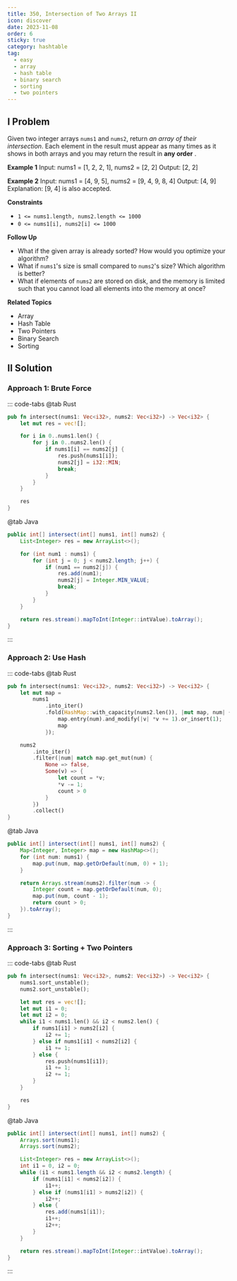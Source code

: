 ```yaml
---
title: 350, Intersection of Two Arrays II
icon: discover
date: 2023-11-08
order: 6
sticky: true
category: hashtable
tag: 
  - easy
  - array
  - hash table
  - binary search
  - sorting
  - two pointers
---
```


## I Problem
Given two integer arrays `nums1` and `nums2`, return *an array of their intersection*. Each element in the result must appear as many times as it shows in both arrays and you may return the result in **any order**   .

**Example 1**
Input: nums1 = [1, 2, 2, 1], nums2 = [2, 2]
Output: [2, 2]

**Example 2**
Input: nums1 = [4, 9, 5], nums2 = [9, 4, 9, 8, 4]
Output: [4, 9]
Explanation: [9, 4] is also accepted.

**Constraints**
- `1 <= nums1.length, nums2.length <= 1000`
- `0 <= nums1[i], nums2[i] <= 1000`

**Follow Up**
- What if the given array is already sorted? How would you optimize your algorithm?
- What if `nums1`'s size is small compared to `nums2`'s size? Which algorithm is better?
- What if elements of `nums2` are stored on disk, and the memory is limited such that you cannot load all elements into the memory at once?

**Related Topics**
- Array
- Hash Table
- Two Pointers
- Binary Search
- Sorting

## II Solution
### Approach 1: Brute Force
::: code-tabs
@tab Rust
```rust
pub fn intersect(nums1: Vec<i32>, nums2: Vec<i32>) -> Vec<i32> {
    let mut res = vec![];

    for i in 0..nums1.len() {
        for j in 0..nums2.len() {
            if nums1[i] == nums2[j] {
                res.push(nums1[i]);
                nums2[j] = i32::MIN;
                break;
            }
        }
    }

    res
}
```

@tab Java
```java
public int[] intersect(int[] nums1, int[] nums2) {
    List<Integer> res = new ArrayList<>();

    for (int num1 : nums1) {
        for (int j = 0; j < nums2.length; j++) {
            if (num1 == nums2[j]) {
                res.add(num1);
                nums2[j] = Integer.MIN_VALUE;
                break;
            }
        }
    }

    return res.stream().mapToInt(Integer::intValue).toArray();
}
```
:::

### Approach 2: Use Hash
::: code-tabs
@tab Rust
```rust
pub fn intersect(nums1: Vec<i32>, nums2: Vec<i32>) -> Vec<i32> {
    let mut map =
        nums1
            .into_iter()
            .fold(HashMap::with_capacity(nums2.len()), |mut map, num| {
                map.entry(num).and_modify(|v| *v += 1).or_insert(1);
                map
            });

    nums2
        .into_iter()
        .filter(|num| match map.get_mut(num) {
            None => false,
            Some(v) => {
                let count = *v;
                *v -= 1;
                count > 0
            }
        })
        .collect()
}
```

@tab Java
```java
public int[] intersect(int[] nums1, int[] nums2) {
    Map<Integer, Integer> map = new HashMap<>();
    for (int num: nums1) {
        map.put(num, map.getOrDefault(num, 0) + 1);
    }

    return Arrays.stream(nums2).filter(num -> {
        Integer count = map.getOrDefault(num, 0);
        map.put(num, count - 1);
        return count > 0;
    }).toArray();
}
```
:::

### Approach 3: Sorting + Two Pointers
::: code-tabs
@tab Rust
```rust
pub fn intersect(nums1: Vec<i32>, nums2: Vec<i32>) -> Vec<i32> {
    nums1.sort_unstable();
    nums2.sort_unstable();

    let mut res = vec![];
    let mut i1 = 0;
    let mut i2 = 0;
    while i1 < nums1.len() && i2 < nums2.len() {
        if nums1[i1] > nums2[i2] {
            i2 += 1;
        } else if nums1[i1] < nums2[i2] {
            i1 += 1;
        } else {
            res.push(nums1[i1]);
            i1 += 1;
            i2 += 1;
        }
    }

    res
}
```

@tab Java
```java
public int[] intersect(int[] nums1, int[] nums2) {
    Arrays.sort(nums1);
    Arrays.sort(nums2);

    List<Integer> res = new ArrayList<>();
    int i1 = 0, i2 = 0;
    while (i1 < nums1.length && i2 < nums2.length) {
        if (nums1[i1] < nums2[i2]) {
            i1++;
        } else if (nums1[i1] > nums2[i2]) {
            i2++;
        } else {
            res.add(nums1[i1]);
            i1++;
            i2++;
        }
    }

    return res.stream().mapToInt(Integer::intValue).toArray();
}
```
:::

